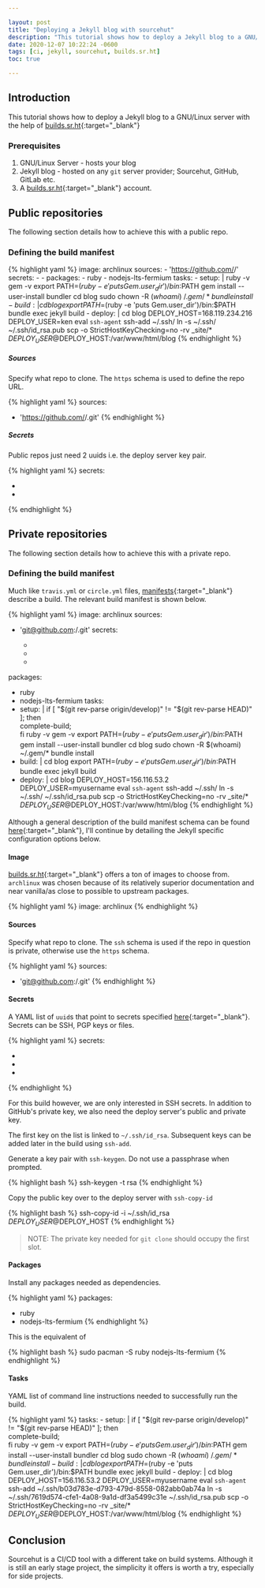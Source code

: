 ```yaml
---

layout: post
title: "Deploying a Jekyll blog with sourcehut"
description: "This tutorial shows how to deploy a Jekyll blog to a GNU/Linux server with the help of Sourcehut"
date: 2020-12-07 10:22:24 -0600
tags: [ci, jekyll, sourcehut, builds.sr.ht]
toc: true

---
```


## Introduction

This tutorial shows how to deploy a Jekyll blog to a GNU/Linux server with the help of [builds.sr.ht][builds.sr.ht]{:target="\_blank"}

### Prerequisites

1. GNU/Linux Server - hosts your blog
2. Jekyll blog - hosted on any `git` server provider; Sourcehut, GitHub, GitLab etc.
3. A [builds.sr.ht][builds.sr.ht]{:target="\_blank"} account.

## Public repositories

The following section details how to achieve this with a public repo.

### Defining the build manifest

{% highlight yaml %}
  image: archlinux
  sources:
    - 'https://github.com/<username>/<repo>'
  secrets:
    - <secret-uuid-1>
    - <secret-uuid-2>
  packages:
    - ruby
    - nodejs-lts-fermium
  tasks:
    - setup: |
        ruby -v
        gem -v
        export PATH=$(ruby -e 'puts Gem.user_dir')/bin:$PATH
        gem install --user-install bundler
        cd blog
        sudo chown -R $(whoami) ~/.gem/*
        bundle install 
    - build: |
        cd blog
        export PATH=$(ruby -e 'puts Gem.user_dir')/bin:$PATH
        bundle exec jekyll build
    - deploy: |
        cd blog
        DEPLOY_HOST=168.119.234.216
        DEPLOY_USER=ken
        eval `ssh-agent`
        ssh-add ~/.ssh/<secret-uuid-1>
        ln -s ~/.ssh/<secret-uuid-2> ~/.ssh/id_rsa.pub
        scp -o StrictHostKeyChecking=no -rv _site/* $DEPLOY_USER@$DEPLOY_HOST:/var/www/html/blog
{% endhighlight %}

##### Sources

Specify what repo to clone. The `https` schema is used to define the repo URL.

{% highlight yaml %}
sources:
  - 'https://github.com/<username>/<repo>.git'
{% endhighlight %}

##### Secrets

Public repos just need 2 uuids i.e. the deploy server key pair.

{% highlight yaml %}
secrets:
  - <secret-uuid-1>
  - <secret-uuid-2>
{% endhighlight %}

## Private repositories

The following section details how to achieve this with a private repo.

### Defining the build manifest

Much like `travis.yml` or `circle.yml` files, [manifests][man.builds.sr.ht-build-manifests]{:target="\_blank"} describe a build. The relevant build manifest is shown below.

{% highlight yaml %}
image: archlinux
sources:
  - 'git@github.com:<username>/<repo>.git'
secrets:
    - <secret-uuid-1>
    - <secret-uuid-2>
    - <secret-uuid-3>
packages:
  - ruby
  - nodejs-lts-fermium
tasks:
  - setup: |
      if [ "$(git rev-parse origin/develop)" != "$(git rev-parse HEAD)" ]; then \
        complete-build; \
      fi
      ruby -v
      gem -v
      export PATH=$(ruby -e 'puts Gem.user_dir')/bin:$PATH
      gem install --user-install bundler
      cd blog
      sudo chown -R $(whoami) ~/.gem/*
      bundle install 
  - build: |
      cd blog
      export PATH=$(ruby -e 'puts Gem.user_dir')/bin:$PATH
      bundle exec jekyll build
  - deploy: |
      cd blog
      DEPLOY_HOST=156.116.53.2
      DEPLOY_USER=myusername
      eval `ssh-agent`
      ssh-add ~/.ssh/<secret-uuid-2>
      ln -s ~/.ssh/<secret-uuid-3> ~/.ssh/id_rsa.pub
      scp -o StrictHostKeyChecking=no -rv _site/* $DEPLOY_USER@$DEPLOY_HOST:/var/www/html/blog
  {% endhighlight %}

Although a general description of the build manifest schema can be found [here][man.builds.sr.ht-build-manifests]{:target="\_blank"}, I'll continue by detailing the Jekyll specific configuration options below.

#### Image

[builds.sr.ht][builds.sr.ht]{:target="\_blank"} offers a ton of images to choose from. `archlinux` was chosen because of its relatively superior documentation and near vanilla/as close to possible to upstream packages.

{% highlight yaml %}
image: archlinux
{% endhighlight %}

#### Sources

Specify what repo to clone. The `ssh` schema is used if the repo in question is private, otherwise use the `https` schema.

{% highlight yaml %}
sources:
  - 'git@github.com:<username>/<repo>.git'
{% endhighlight %}

#### Secrets

A YAML list of `uuid`s that point to secrets specified [here][builds.sr.ht-secrets]{:target="\_blank"}. Secrets can be SSH, PGP keys or files.

{% highlight yaml %}
secrets:
  - <secret-uuid-1>
  - <secret-uuid-2>
  - <secret-uuid-3>
{% endhighlight %}

For this build however, we are only interested in SSH secrets. In addition to GitHub's private key, we also need the deploy server's public and private key.

The first key on the list is linked to `~/.ssh/id_rsa`. Subsequent keys can be added later in the build using `ssh-add`.

Generate a key pair with `ssh-keygen`. Do not use a passphrase when prompted.

{% highlight bash %}
  ssh-keygen -t rsa
{% endhighlight %}

Copy the public key over to the deploy server with `ssh-copy-id`

{% highlight bash %}
  ssh-copy-id -i ~/.ssh/id_rsa $DEPLOY_USER@$DEPLOY_HOST
{% endhighlight %}

> NOTE:
> The private key needed for `git clone` should occupy the first slot.

#### Packages

Install any packages needed as dependencies.

{% highlight yaml %}
packages:
  - ruby
  - nodejs-lts-fermium
{% endhighlight %}

This is the equivalent of

{% highlight bash %}
  sudo pacman -S ruby nodejs-lts-fermium
{% endhighlight %}

#### Tasks

YAML list of command line instructions needed to successfully run the build.

{% highlight yaml %}
  tasks:
    - setup: |
        if [ "$(git rev-parse origin/develop)" != "$(git rev-parse HEAD)" ]; then \
          complete-build; \
        fi
        ruby -v
        gem -v
        export PATH=$(ruby -e 'puts Gem.user_dir')/bin:$PATH
        gem install --user-install bundler
        cd blog
        sudo chown -R $(whoami) ~/.gem/*
        bundle install 
    - build: |
        cd blog
        export PATH=$(ruby -e 'puts Gem.user_dir')/bin:$PATH
        bundle exec jekyll build
    - deploy: |
        cd blog
        DEPLOY_HOST=156.116.53.2
        DEPLOY_USER=myusername
        eval `ssh-agent`
        ssh-add ~/.ssh/b03d783e-d793-479d-8558-082abb0ab74a
        ln -s ~/.ssh/7619d574-cfe1-4a08-9a1d-df3a5499c31e ~/.ssh/id_rsa.pub
        scp -o StrictHostKeyChecking=no -rv _site/* $DEPLOY_USER@$DEPLOY_HOST:/var/www/html/blog
{% endhighlight %}


## Conclusion

Sourcehut is a CI/CD tool with a different take on build systems. Although it is still an early stage project, the simplicity it offers is worth a try, especially for side projects.

[builds.sr.ht]: https://builds.sr.ht
[builds.sr.ht-secrets]: https://builds.sr.ht/secrets
[man.builds.sr.ht-supported-images]: https://man.sr.ht/builds.sr.ht/compatibility.md
[man.builds.sr.ht-build-manifests]: https://man.sr.ht/builds.sr.ht/#build-manifests
[jekyll-docs]: https://jekyllrb.com/docs/home
[jekyll-gh]: https://github.com/jekyll/jekyll
[jekyll-talk]: https://talk.jekyllrb.com/
